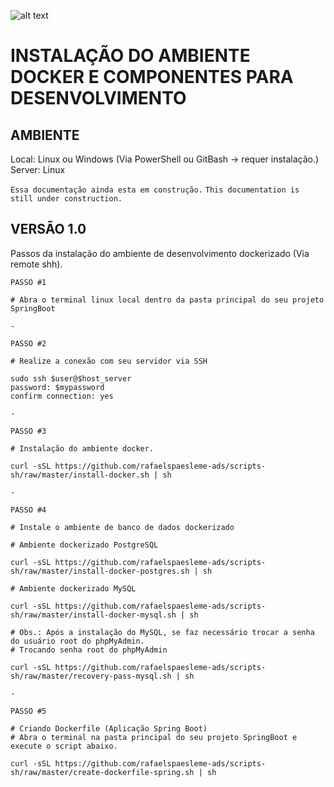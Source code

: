 ![alt text](https://www.callicoder.com/assets/images/post/large/spring-boot-docker.jpg)

# INSTALAÇÃO DO AMBIENTE DOCKER E COMPONENTES PARA DESENVOLVIMENTO

## AMBIENTE
Local: Linux ou Windows (Via PowerShell ou GitBash -> requer instalação.)
Server: Linux

```Essa documentação ainda esta em construção.```
```This documentation is still under construction.```

## VERSÃO 1.0
Passos da instalação do ambiente de desenvolvimento dockerizado (Via remote shh).

```
PASSO #1

# Abra o terminal linux local dentro da pasta principal do seu projeto SpringBoot

-

PASSO #2

# Realize a conexão com seu servidor via SSH

sudo ssh $user@$host_server
password: $mypassword
confirm connection: yes

-

PASSO #3

# Instalação do ambiente docker.

curl -sSL https://github.com/rafaelspaesleme-ads/scripts-sh/raw/master/install-docker.sh | sh

-

PASSO #4

# Instale o ambiente de banco de dados dockerizado

# Ambiente dockerizado PostgreSQL

curl -sSL https://github.com/rafaelspaesleme-ads/scripts-sh/raw/master/install-docker-postgres.sh | sh

# Ambiente dockerizado MySQL

curl -sSL https://github.com/rafaelspaesleme-ads/scripts-sh/raw/master/install-docker-mysql.sh | sh

# Obs.: Após a instalação do MySQL, se faz necessário trocar a senha do usuário root do phpMyAdmin.
# Trocando senha root do phpMyAdmin

curl -sSL https://github.com/rafaelspaesleme-ads/scripts-sh/raw/master/recovery-pass-mysql.sh | sh

-

PASSO #5

# Criando Dockerfile (Aplicação Spring Boot)
# Abra o terminal na pasta principal do seu projeto SpringBoot e execute o script abaixo.

curl -sSL https://github.com/rafaelspaesleme-ads/scripts-sh/raw/master/create-dockerfile-spring.sh | sh

```
